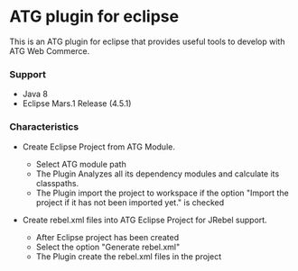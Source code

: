 # ATG plugin for eclipse
This is an ATG plugin for eclipse that provides useful tools to develop with ATG Web Commerce.

### Support
- Java 8
- Eclipse Mars.1 Release (4.5.1)

### Characteristics
- Create Eclipse Project from ATG Module.
  - Select ATG module path
  - The Plugin Analyzes all its dependency modules and calculate its classpaths.
  - The Plugin import the project to workspace if the option "Import the project if it has not been imported yet." is checked
  
- Create rebel.xml files into ATG Eclipse Project for JRebel support.
  - After Eclipse project has been created
  - Select the option "Generate rebel.xml"
  - The Plugin create the rebel.xml files in the project

  

